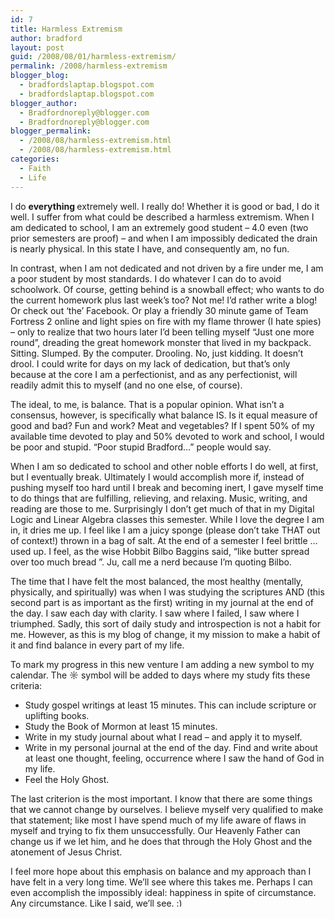 ```yaml
---
id: 7
title: Harmless Extremism
author: bradford
layout: post
guid: /2008/08/01/harmless-extremism/
permalink: /2008/harmless-extremism
blogger_blog:
  - bradfordslaptap.blogspot.com
  - bradfordslaptap.blogspot.com
blogger_author:
  - Bradfordnoreply@blogger.com
  - Bradfordnoreply@blogger.com
blogger_permalink:
  - /2008/08/harmless-extremism.html
  - /2008/08/harmless-extremism.html
categories:
  - Faith
  - Life
---
```

I do <span style="font-weight: bold;">everything </span>extremely well. I really do! Whether it is good or bad, I do it well. I suffer from what could be described a harmless extremism. When I am dedicated to school, I am an extremely good student – 4.0 even (two prior semesters are proof) – and when I am impossibly dedicated the drain is nearly physical. In this state I have, and consequently am, no fun.

In contrast, when I am not dedicated and not driven by a fire under me, I am a poor student by most standards. I do whatever I can do to avoid schoolwork. <!--more-->Of course, getting behind is a snowball effect; who wants to do the current homework plus last week&#8217;s too? Not me! I’d rather write a blog! Or check out ‘the’ Facebook. Or play a friendly 30 minute game of Team Fortress 2 online and light spies on fire with my flame thrower (I hate spies) – only to realize that two hours later I’d been telling myself “Just one more round”, dreading the great homework monster that lived in my backpack. Sitting. Slumped. By the computer. Drooling. No, just kidding. It doesn’t drool. I could write for days on my lack of dedication, but that’s only because at the core I am a perfectionist, and as any perfectionist, will readily admit this to myself (and no one else, of course).

The ideal, to me, is balance. That is a popular opinion. What isn’t a consensus, however, is specifically what balance IS. Is it equal measure of good and bad? Fun and work? Meat and vegetables? If I spent 50% of my available time devoted to play and 50% devoted to work and school, I would be poor and stupid. “Poor stupid Bradford…” people would say.

When I am so dedicated to school and other noble efforts I do well, at first, but I eventually break. Ultimately I would accomplish more if, instead of pushing myself too hard until I break and becoming inert, I gave myself time to do things that are fulfilling, relieving, and relaxing. Music, writing, and reading are those to me. Surprisingly I don’t get much of that in my Digital Logic and Linear Algebra classes this semester. While I love the degree I am in, it dries me up. I feel like I am a juicy sponge (please don’t take THAT out of context!) thrown in a bag of salt. At the end of a semester I feel brittle … used up. I feel, as the wise Hobbit Bilbo Baggins said, “like butter spread over too much bread ”. Ju, call me a nerd because I’m quoting Bilbo.

The time that I have felt the most balanced, the most healthy (mentally, physically, and spiritually) was when I was studying the scriptures AND (this second part is as important as the first) writing in my journal at the end of the day. I saw each day with clarity. I saw where I failed, I saw where I triumphed. Sadly, this sort of daily study and introspection is not a habit for me. However, as this is my blog of change, it my mission to make a habit of it and find balance in every part of my life.

To mark my progress in this new venture I am adding a new symbol to my calendar. The ☼ symbol will be added to days where my study fits these criteria:

  * Study gospel writings at least 15 minutes. This can include scripture or uplifting books.
  * Study the Book of Mormon at least 15 minutes.
  * Write in my study journal about what I read – and apply it to myself.
  * Write in my personal journal at the end of the day. Find and write about at least one thought, feeling, occurrence where I saw the hand of God in my life.
  * Feel the Holy Ghost.

The last criterion is the most important. I know that there are some things that we cannot change by ourselves. I believe myself very qualified to make that statement; like most I have spend much of my life aware of flaws in myself and trying to fix them unsuccessfully. Our Heavenly Father can change us if we let him, and he does that through the Holy Ghost and the atonement of Jesus Christ.

I feel more hope about this emphasis on balance and my approach than I have felt in a very long time. We’ll see where this takes me. Perhaps I can even accomplish the impossibly ideal: happiness in spite of circumstance. Any circumstance. Like I said, we’ll see. <img src="http://bradford.la/wp-includes/images/smilies/simple-smile.png" alt=":)" class="wp-smiley" style="height: 1em; max-height: 1em;" />

&nbsp;